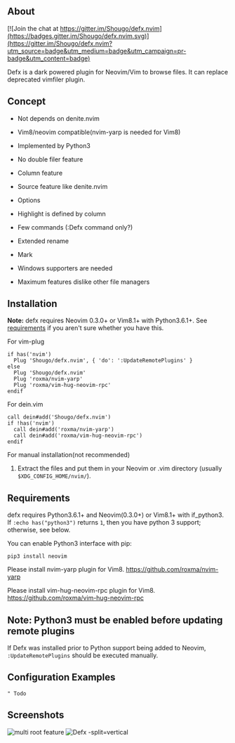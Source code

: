 ## About

[![Join the chat at https://gitter.im/Shougo/defx.nvim](https://badges.gitter.im/Shougo/defx.nvim.svg)](https://gitter.im/Shougo/defx.nvim?utm_source=badge&utm_medium=badge&utm_campaign=pr-badge&utm_content=badge)

Defx is a dark powered plugin for Neovim/Vim to browse files.
It can replace deprecated vimfiler plugin.


## Concept

* Not depends on denite.nvim

* Vim8/neovim compatible(nvim-yarp is needed for Vim8)

* Implemented by Python3

* No double filer feature

* Column feature

* Source feature like denite.nvim

* Options

* Highlight is defined by column

* Few commands (:Defx command only?)

* Extended rename

* Mark

* Windows supporters are needed

* Maximum features dislike other file managers


## Installation

**Note:** defx requires Neovim 0.3.0+ or Vim8.1+ with Python3.6.1+.  See
[requirements](#requirements) if you aren't sure whether you have this.

For vim-plug

```viml
if has('nvim')
  Plug 'Shougo/defx.nvim', { 'do': ':UpdateRemotePlugins' }
else
  Plug 'Shougo/defx.nvim'
  Plug 'roxma/nvim-yarp'
  Plug 'roxma/vim-hug-neovim-rpc'
endif
```

For dein.vim

```viml
call dein#add('Shougo/defx.nvim')
if !has('nvim')
  call dein#add('roxma/nvim-yarp')
  call dein#add('roxma/vim-hug-neovim-rpc')
endif
```

For manual installation(not recommended)

1. Extract the files and put them in your Neovim or .vim directory
   (usually `$XDG_CONFIG_HOME/nvim/`).


## Requirements

defx requires Python3.6.1+ and Neovim(0.3.0+) or Vim8.1+ with if\_python3.  If
`:echo has("python3")` returns `1`, then you have python 3 support; otherwise,
see below.

You can enable Python3 interface with pip:

    pip3 install neovim

Please install nvim-yarp plugin for Vim8.
https://github.com/roxma/nvim-yarp

Please install vim-hug-neovim-rpc plugin for Vim8.
https://github.com/roxma/vim-hug-neovim-rpc


## Note: Python3 must be enabled before updating remote plugins
If Defx was installed prior to Python support being added to Neovim,
`:UpdateRemotePlugins` should be executed manually.


## Configuration Examples

```vim
" Todo
```



## Screenshots

![multi root feature](https://user-images.githubusercontent.com/41495/45696476-ac9d0a80-bb9e-11e8-9ee2-120ac7d0f045.png)
![Defx -split=vertical](https://user-images.githubusercontent.com/2835826/45823772-7190f900-bcbc-11e8-9727-3dda3ce4c07c.png)
